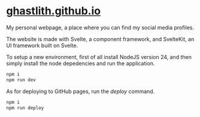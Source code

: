 # [ghastlith.github.io](https://ghastlith.github.io/)

My personal webpage, a place where you can find my social media profiles.

The website is made with Svelte, a component framework, and SvelteKit, an UI framework built on Svelte.

To setup a new environment, first of all install NodeJS version 24, and then simply install the node depedencies and run the application.

```sh
npm i
npm run dev
```

As for deploying to GitHub pages, run the _deploy_ command.

```sh
npm i
npm run deploy
```
